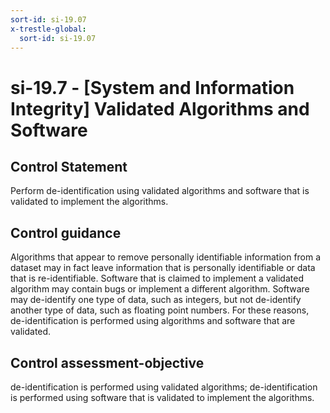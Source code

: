 ```yaml
---
sort-id: si-19.07
x-trestle-global:
  sort-id: si-19.07
---
```


# si-19.7 - \[System and Information Integrity\] Validated Algorithms and Software

## Control Statement

Perform de-identification using validated algorithms and software that is validated to implement the algorithms.

## Control guidance

Algorithms that appear to remove personally identifiable information from a dataset may in fact leave information that is personally identifiable or data that is re-identifiable. Software that is claimed to implement a validated algorithm may contain bugs or implement a different algorithm. Software may de-identify one type of data, such as integers, but not de-identify another type of data, such as floating point numbers. For these reasons, de-identification is performed using algorithms and software that are validated.

## Control assessment-objective

de-identification is performed using validated algorithms;
de-identification is performed using software that is validated to implement the algorithms.
